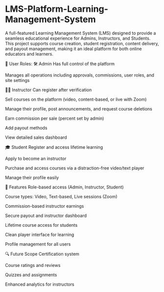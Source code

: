 # LMS-Platform-Learning-Management-System
A full-featured Learning Management System (LMS) designed to provide a seamless educational experience for Admins, Instructors, and Students. This project supports course creation, student registration, content delivery, and payout management, making it an ideal platform for both online educators and learners.

👥 User Roles:
🛠 Admin
Has full control of the platform

Manages all operations including approvals, commissions, user roles, and site settings

👨‍🏫 Instructor
Can register after verification

Sell courses on the platform (video, content-based, or live with Zoom)

Manage their profile, post announcements, and request course deletions

Earn commission per sale (percent set by admin)

Add payout methods

View detailed sales dashboard

🎓 Student
Register and access lifetime learning

Apply to become an instructor

Purchase and access courses via a distraction-free video/text player

Manage their profile easily

🔧 Features
Role-based access (Admin, Instructor, Student)

Course types: Video, Text-based, Live sessions (Zoom)

Commission-based instructor earnings

Secure payout and instructor dashboard

Lifetime course access for students

Clean player interface for learning

Profile management for all users

🔍 Future Scope
Certification system

Course ratings and reviews

Quizzes and assignments

Enhanced analytics for instructors
